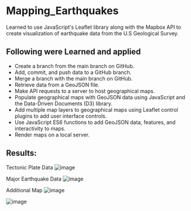 # Mapping_Earthquakes
Learned to use JavaScript's Leaflet library along with the Mapbox API to create visualization of earthquake data from the U.S Geological Survey.

## Following were Learned and applied
  * Create a branch from the main branch on GitHub.
  * Add, commit, and push data to a GitHub branch.
  * Merge a branch with the main branch on GitHub.
  * Retrieve data from a GeoJSON file.
  * Make API requests to a server to host geographical maps.
  * Populate geographical maps with GeoJSON data using JavaScript and the Data-Driven Documents (D3) library.
  * Add multiple map layers to geographical maps using Leaflet control plugins to add user interface controls.
  * Use JavaScript ES6 functions to add GeoJSON data, features, and interactivity to maps.
  * Render maps on a local server.

## Results:
Tectonic Plate Data
![image](https://user-images.githubusercontent.com/79486450/120152553-9bb04e00-c1bb-11eb-94ba-d510ab7dfa90.png)

Major Earthquake Data
![image](https://user-images.githubusercontent.com/79486450/120152790-ecc04200-c1bb-11eb-9c86-93b34cb5730f.png)

Additional Map 
![image](https://user-images.githubusercontent.com/79486450/120152953-209b6780-c1bc-11eb-923a-9c9344f31ac8.png)

![image](https://user-images.githubusercontent.com/79486450/120153056-4294ea00-c1bc-11eb-885a-18d37d6cc711.png)

